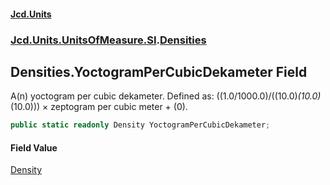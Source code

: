 #### [Jcd.Units](index.md 'index')
### [Jcd.Units.UnitsOfMeasure.SI](Jcd.Units.UnitsOfMeasure.SI.md 'Jcd.Units.UnitsOfMeasure.SI').[Densities](Densities.md 'Jcd.Units.UnitsOfMeasure.SI.Densities')

## Densities.YoctogramPerCubicDekameter Field

A(n) yoctogram per cubic dekameter. Defined as: ((1.0/1000.0)/((10.0)*(10.0)*(10.0))) × zeptogram per cubic meter + (0).

```csharp
public static readonly Density YoctogramPerCubicDekameter;
```

#### Field Value
[Density](Density.md 'Jcd.Units.UnitTypes.Density')